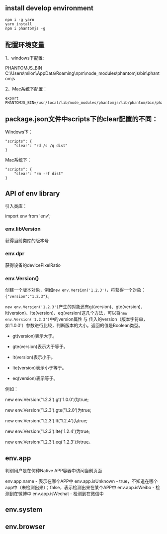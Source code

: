 ## install develop environment

```
npm i -g yarn
yarn install
npm i phantomjs -g
```

## 配置环境变量

1、windows下配置:

PHANTOMJS_BIN  C:\Users\milon\AppData\Roaming\npm\node_modules\phantomjs\bin\phantomjs

2、Mac系统下配置：

```
export PHANTOMJS_BIN=/usr/local/lib/node_modules/phantomjs/lib/phantom/bin/phantomjs
```

## package.json文件中scripts下的clear配置的不同：

Windows下：

```
"scripts": {
    "clear": "rd /s /q dist"
}
```

Mac系统下：

```
"scripts": {
    "clear": "rm -rf dist"
}
```

## API of env library

引入类库：

import env from 'env';

### env.libVersion

获得当前类库的版本号

### env.dpr

获得设备的devicePixelRatio

### env.Version()

创建一个版本对象，例如`new env.Version('1.2.3')`，将获得一个对象：`{"version":"1.2.3"}`。

`new env.Version('1.2.3')`产生的对象还有gt(version)、gte(version)、lt(version)、lte(version)、eq(version)这几个方法，可以将`new env.Version('1.2.3')`中的version属性 与 传入的version（版本字符串，如'1.0.0'）参数进行比较，判断版本的大小。返回的值是Boolean类型。

- gt(version)表示大于。

- gte(version)表示大于等于。

- lt(version)表示小于。

- lte(version)表示小于等于。

- eq(version)表示等于。

例如：

new env.Version('1.2.3').gt('1.0.0')为true;

new env.Version('1.2.3').gte('1.2.0')为true;

new env.Version('1.2.3').lt('1.2.4')为true;

new env.Version('1.2.3').lte('1.2.4')为true;

new env.Version('1.2.3').eq('1.2.3')为true。

## env.app

判别用户是在何种Native APP容器中访问当前页面

env.app.name - 表示在哪个APP中
env.app.isUnknown - true，不知道在哪个app中（未检测出来）；false，表示检测出来在某个APP中
env.app.isWeibo - 检测到在微博中
env.app.isWechat - 检测到在微信中

## env.system

## env.browser



